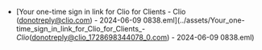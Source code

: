 - [Your one-time sign in link for Clio for Clients - Clio (donotreply@clio.com) - 2024-06-09 0838.eml](../assets/Your_one-time_sign_in_link_for_Clio_for_Clients_-_Clio_(donotreply@clio_1728698344078_0.com) - 2024-06-09 0838.eml)